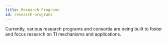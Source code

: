 ```yaml
---
title: Research Programs
id: research-programs
---
```

Currently, various research programs and consortia are being built to foster and focus research on TI mechanisms and applications.

